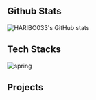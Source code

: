 ## Github Stats
![HARIBO033's GitHub stats](https://github-readme-stats.vercel.app/api?username=HARIBO033)

## Tech Stacks
![spring](https://img.shields.io/badge/Spring-6DB33F?style=for-the-badge&logo=spring&logoColor=white)

## Projects
